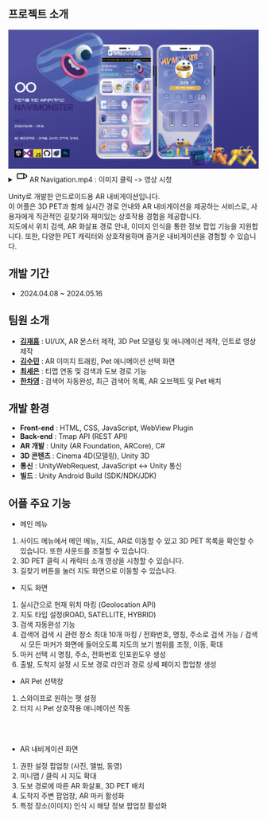 ## 프로젝트 소개
<img src="https://github.com/CuteSeeun/Unity-AR-Navigation/blob/main/2_AR.pptx.png" alt="커버 이미지" width="950" />  

<details>
  <summary>
    <svg xmlns="http://www.w3.org/2000/svg" width="24" height="24" viewBox="0 0 24 24" fill="none" stroke="currentColor" stroke-width="2" stroke-linecap="round" stroke-linejoin="round">
  <rect x="3" y="7" width="13" height="10" rx="2" ry="2"></rect>
  <polygon points="16 7 22 11 22 13 16 17 16 7"></polygon>
</svg>
    AR Navigation.mp4  :  이미지 클릭 -> 영상 시청 
  </summary>
  
   [![유튜브 미리보기 이미지](https://img.youtube.com/vi/9ptV7AUB8UE/0.jpg)](https://www.youtube.com/watch?v=9ptV7AUB8UE&t=489s)
</details>  

Unity로 개발한 안드로이드용 AR 내비게이션입니다.  
이 어플은 3D PET과 함께 실시간 경로 안내와 AR 내비게이션을 제공하는 서비스로, 사용자에게 직관적인 길찾기와 재미있는 상호작용 경험을 제공합니다.  
지도에서 위치 검색, AR 화살표 경로 안내, 이미지 인식을 통한 정보 팝업 기능을 지원합니다. 또한, 다양한 PET 캐릭터와 상호작용하며 즐거운 내비게이션을 경험할 수 있습니다.  

## 개발 기간
- 2024.04.08 ~ 2024.05.16


## 팀원 소개
- **[김재흠](https://github.com/nasri016)** : UI/UX, AR 몬스터 제작, 3D Pet 모델링 및 애니메이션 제작, 인트로 영상 제작
- **[김수민](https://github.com/eneru7i)** : AR 이미지 트래킹, Pet 애니메이션 선택 화면
- **[최세은](https://github.com/CuteSeeun)** : 티맵 연동 및 검색과 도보 경로 기능 
- **[한차영](https://github.com/chayeong)** : 검색어 자동완성, 최근 검색어 목록, AR 오브젝트 및 Pet 배치


## 개발 환경
- **Front-end** : HTML, CSS, JavaScript, WebView Plugin
- **Back-end** : Tmap API (REST API)
- **AR 개발** : Unity (AR Foundation, ARCore), C#
- **3D 콘텐츠** : Cinema 4D(모델링), Unity 3D
- **통신** : UnityWebRequest, JavaScript <-> Unity 통신
- **빌드** : Unity Android Build (SDK/NDK/JDK)

## 어플 주요 기능
- 메인 메뉴  
1. 사이드 메뉴에서 메인 메뉴, 지도, AR로 이동할 수 있고 3D PET 목록을 확인할 수 있습니다. 또한 사운드를 조절할 수 있습니다.
2. 3D PET 클릭 시 캐릭터 소개 영상을 시청할 수 있습니다.
3. 길찾기 버튼을 눌러 지도 화면으로 이동할 수 있습니다.

- 지도 화면
1. 실시간으로 현재 위치 마킹 (Geolocation API)
2. 지도 타입 설정(ROAD, SATELLITE, HYBRID)
3. 검색 자동완성 기능
4. 검색어 검색 시 관련 장소 최대 10개 마킹 / 전화번호, 명칭, 주소로 검색 가능 / 검색 시 모든 마커가 화면에 들어오도록 지도의 보기 범위를 조정, 이동, 확대
5. 마커 선택 시 명칭, 주소, 전화번호 인포윈도우 생성
6. 출발, 도착지 설정 시 도보 경로 라인과 경로 상세 페이지 팝업창 생성

- AR Pet 선택창
1. 스와이프로 원하는 펫 설정
2. 터치 시 Pet 상호작용 애니메이션 작동

<br><br>
- AR 내비게이션 화면
1. 권한 설정 팝업창 (사진, 앨범, 동영)
2. 미니맵 / 클릭 시 지도 확대
3. 도보 경로에 따른 AR 화살표, 3D PET 배치
4. 도착지 주변 팝업창, AR 마커 활성화
5. 특정 장소(이미지) 인식 시 해당 정보 팝업창 활성화 
